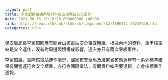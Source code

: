 ```yaml
---
layout: post
title: 李家超稱根據內地資料台山核電站安全運作
date: 2021-06-16 13:18:18.000000000 +08:00
link: https://news.rthk.hk/rthk/ch/component/k2/1596111-20210616.htm
categories: rthk
---
```


保安局局長李家超回應有關台山核電站安全事宜時說，根據內地的資料，重申核電站是安全運作，沒有對周邊環境構成影響，過去亦只有兩次零級事件，

李家超說，實際核電站運作情況，國家核安全局及廣東省核應急辦有一系列標準確保有關營運符合安全標準，亦符合國際做法，有關資料如需要通報，亦會按標準作通報。
